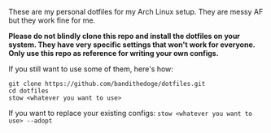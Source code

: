 These are my personal dotfiles for my Arch Linux setup. They are messy AF but they work fine for me.

**Please do not blindly clone this repo and install the dotfiles on your system. They have very specific settings that won't work for everyone. Only use this repo as reference for writing your own configs.**

If you still want to use some of them, here's how:

```cd ~
git clone https://github.com/bandithedoge/dotfiles.git
cd dotfiles
stow <whatever you want to use>
```

If you want to replace your existing configs: `stow <whatever you want to use> --adopt`
